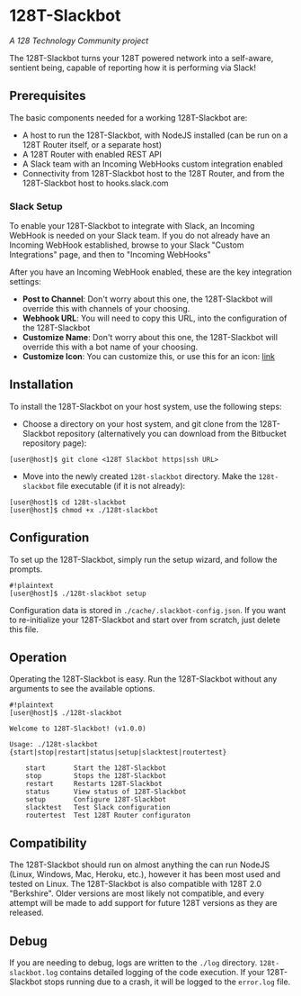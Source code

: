 # 128T-Slackbot #
*A 128 Technology Community project*

The 128T-Slackbot turns your 128T powered network into a self-aware, sentient being, capable of reporting how it is performing via Slack!

## Prerequisites
The basic components needed for a working 128T-Slackbot are:

* A host to run the 128T-Slackbot, with NodeJS installed (can be run on a 128T Router itself, or a separate host) 
* A 128T Router with enabled REST API
* A Slack team with an Incoming WebHooks custom integration enabled
* Connectivity from 128T-Slackbot host to the 128T Router, and from the 128T-Slackbot host to hooks.slack.com

### Slack Setup ###
To enable your 128T-Slackbot to integrate with Slack, an Incoming WebHook is needed on your Slack team. If you do not already have an Incoming WebHook established, browse to your Slack "Custom Integrations" page, and then to "Incoming WebHooks"

After you have an Incoming WebHook enabled, these are the key integration settings:

* **Post to Channel**: Don't worry about this one, the 128T-Slackbot will override this with channels of your choosing.
* **Webhook URL**: You will need to copy this URL, into the configuration of the 128T-Slackbot
* **Customize Name**: Don't worry about this one, the 128T-Slackbot will override this with a bot name of your choosing.
* **Customize Icon**: You can customize this, or use this for an icon: [link](http://i.imgur.com/l30dDHf.png)

## Installation
To install the 128T-Slackbot on your host system, use the following steps:

* Choose a directory on your host system, and git clone from the 128T-Slackbot repository (alternatively you can download from the Bitbucket repository page):
```
[user@host]$ git clone <128T Slackbot https|ssh URL>
```
* Move into the newly created `128t-slackbot` directory. Make the `128t-slackbot` file executable (if it is not already):
```
[user@host]$ cd 128t-slackbot
[user@host]$ chmod +x ./128t-slackbot
```
## Configuration
To set up the 128T-Slackbot, simply run the setup wizard, and follow the prompts.
```
#!plaintext
[user@host]$ ./128t-slackbot setup
```
Configuration data is stored in `./cache/.slackbot-config.json`. If you want to re-initialize your 128T-Slackbot and start over from scratch, just delete this file.

## Operation
Operating the 128T-Slackbot is easy. Run the 128T-Slackbot without any arguments to see the available options.
```
#!plaintext
[user@host]$ ./128t-slackbot 

Welcome to 128T-Slackbot! (v1.0.0)

Usage: ./128t-slackbot {start|stop|restart|status|setup|slacktest|routertest}

	start		Start the 128T-Slackbot
	stop		Stops the 128T-Slackbot
	restart		Restarts 128T-Slackbot
	status		View status of 128T-Slackbot
	setup		Configure 128T-Slackbot
	slacktest	Test Slack configuration
	routertest	Test 128T Router configuraton

```
## Compatibility
The 128T-Slackbot should run on almost anything the can run NodeJS (Linux, Windows, Mac, Heroku, etc.), however it has been most used and tested on Linux.
The 128T-Slackbot is also compatible with 128T 2.0 "Berkshire". Older versions are most likely not compatible, and every attempt will be made to add support for future 128T versions as they are released. 

## Debug
If you are needing to debug, logs are written to the `./log` directory. `128t-slackbot.log` contains detailed logging of the code execution. If your 128T-Slackbot stops running due to a crash, it will be logged to the `error.log` file.